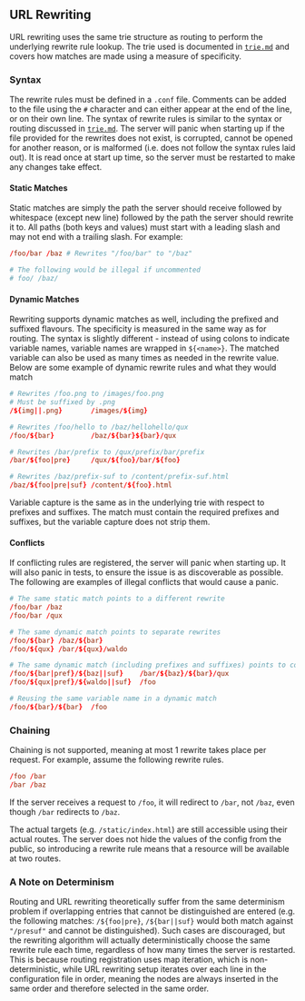 ## URL Rewriting

URL rewriting uses the same trie structure as routing to perform the underlying rewrite rule lookup.
The trie used is documented in [`trie.md`](./trie.md) and covers how matches are made using a measure of specificity.

### Syntax

The rewrite rules must be defined in a `.conf` file.
Comments can be added to the file using the `#` character and can either appear at the end of the line, or on their own line.
The syntax of rewrite rules is similar to the syntax or routing discussed in [`trie.md`](./trie.md).
The server will panic when starting up if the file provided for the rewrites does not exist, is corrupted, cannot be opened for another reason, or is malformed (i.e. does not follow the syntax rules laid out).
It is read once at start up time, so the server must be restarted to make any changes take effect.

#### Static Matches

Static matches are simply the path the server should receive followed by whitespace (except new line) followed by the path the server should rewrite it to.
All paths (both keys and values) must start with a leading slash and may not end with a trailing slash.
For example:

```conf
/foo/bar /baz # Rewrites "/foo/bar" to "/baz"

# The following would be illegal if uncommented
# foo/ /baz/
```

#### Dynamic Matches

Rewriting supports dynamic matches as well, including the prefixed and suffixed flavours.
The specificity is measured in the same way as for routing.
The syntax is slightly different - instead of using colons to indicate variable names, variable names are wrapped in `${<name>}`.
The matched variable can also be used as many times as needed in the rewrite value.
Below are some example of dynamic rewrite rules and what they would match

```conf
# Rewrites /foo.png to /images/foo.png
# Must be suffixed by .png
/${img||.png}		/images/${img}

# Rewrites /foo/hello to /baz/hellohello/qux
/foo/${bar}			/baz/${bar}${bar}/qux

# Rewrites /bar/prefix to /qux/prefix/bar/prefix
/bar/${foo|pre}		/qux/${foo}/bar/${foo}

# Rewrites /baz/prefix-suf to /content/prefix-suf.html
/baz/${foo|pre|suf}	/content/${foo}.html
```

Variable capture is the same as in the underlying trie with respect to prefixes and suffixes.
The match must contain the required prefixes and suffixes, but the variable capture does not strip them.

#### Conflicts

If conflicting rules are registered, the server will panic when starting up.
It will also panic in tests, to ensure the issue is as discoverable as possible.
The following are examples of illegal conflicts that would cause a panic.

```conf
# The same static match points to a different rewrite
/foo/bar /baz
/foo/bar /qux

# The same dynamic match points to separate rewrites
/foo/${bar} /baz/${bar}
/foo/${qux} /bar/${qux}/waldo

# The same dynamic match (including prefixes and suffixes) points to conflicting rewrites
/foo/${bar|pref}/${baz||suf}	/bar/${baz}/${bar}/qux
/foo/${qux|pref}/${waldo||suf}	/foo

# Reusing the same variable name in a dynamic match
/foo/${bar}/${bar}	/foo
```

### Chaining

Chaining is not supported, meaning at most 1 rewrite takes place per request.
For example, assume the following rewrite rules.

```conf
/foo /bar
/bar /baz
```

If the server receives a request to `/foo`, it will redirect to `/bar`, not `/baz`, even though `/bar` redirects to `/baz`.

The actual targets (e.g. `/static/index.html`) are still accessible using their actual routes.
The server does not hide the values of the config from the public, so introducing a rewrite rule means that a resource will be available at two routes.

### A Note on Determinism

Routing and URL rewriting theoretically suffer from the same determinism problem if overlapping entries that cannot be distinguished are entered (e.g. the following matches: `/${foo|pre}`, `/${bar||suf}` would both match against `"/presuf"` and cannot be distinguished).
Such cases are discouraged, but the rewriting algorithm will actually deterministically choose the same rewrite rule each time, regardless of how many times the server is restarted.
This is because routing registration uses map iteration, which is non-deterministic, while URL rewriting setup iterates over each line in the configuration file in order, meaning the nodes are always inserted in the same order and therefore selected in the same order.
